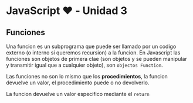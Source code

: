 # JavaScript ❤️ - Unidad 3



## Funciones

Una funcion es un subprograma que puede ser llamado por un codigo externo (o interno si queremos recursion) a la funcion. En Javascript las funciones son objetos de primera clae (son objetos y se pueden manipular y transmitir igual que a cualquier objeto), son `objectos Function`.

Las funciones no son lo mismo que los **procedimientos**, la funcion devuelve un valor, el procedimiento puede o no devolverlo. 

La funcion devuelve un valor especifico mediante el `return` 